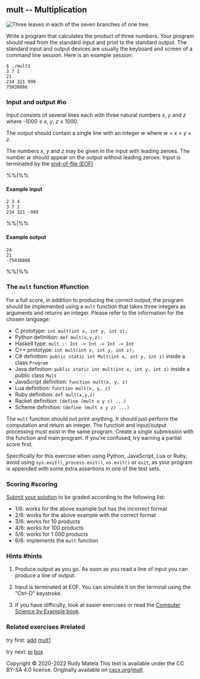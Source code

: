 mult -- Multiplication
----------------------

![Three leaves in each of the seven branches of one tree.](/mult.svg)

Write a program that calculates the product of three numbers.
Your program should
read from the standard input and
print to the standard output.
The standard input and output devices
are usually the keyboard and screen of a command line session.
Here is an example session:

	$ ./mult1
	3 7 1
	21
	234 321 999
	75038886


### Input and output  #io

Input consists of several lines
each with three natural numbers _x_, _y_ and _z_
where -1000 ≤ _x_, _y_, _z_ ≤ 1000.

The output should contain a single line with an integer _w_ where
_w_ = _x_ × _y_ × _z_.

The numbers _x_, _y_ and _z_ may be given in the input with leading zeroes.
The number _w_ should appear on the output without leading zeroes.
Input is terminated by the [end-of-file (EOF)](https://cscx.org/faq#eof)

%%(%%

#### Example input

	2 3 4
	3 7 1
	234 321 -999

%%|%%

#### Example output

	24
	21
	-75038886

%%)%%

### The `mult` function  #function

For a full score,
in addition to producing the correct output,
the program should be implemented using a `mult` function
that takes three integers as arguments and returns an integer.
Please refer to the information for the chosen language:

* C prototype:           `int mult(int x, int y, int z);`
* Python definition:     `def mult(x,y,z):`
* Haskell type:          `mult :: Int -> Int -> Int -> Int`
* C++ prototype:         `int mult(int x, int y, int z);`
* C# definition:         `public static int Mult(int x, int y, int z)` inside a class `Program`
* Java definition:       `public static int mult(int x, int y, int z)` inside a public class `Mult`
* JavaScript definition: `function mult(x, y, z)`
* Lua definition:        `function mult(x, y, z)`
* Ruby definition:       `def mult(x,y,z)`
* Racket definition:     `(define (mult x y z) ...)`
* Scheme definition:     `(define (mult x y z) ...)`

The `mult` function should not print anything.
It should just perform the computation and return an integer.
The function and input/output processing
must exist in the same program.
Create a _single submission_ with the function and main program.
If you're confused, try earning a partial score first.

Specifically for this exercise when using Python, JavaScript, Lua or Ruby,
avoid using `sys.exit()`, `process.exit()`, `os.exit()` or `exit`,
as your program is appended with some extra assertions in one of the test sets.


### Scoring  #scoring

[Submit your solution](/submit) to be graded according to the following list:

* 1/6: works for the above example but has the incorrect format
* 2/6: works for the above example with the correct format
* 3/6: works for 10 products
* 4/6: works for 100 products
* 5/6: works for 1 000 products
* 6/6: implements the `mult` function


### Hints  #hints

1. Produce output as you go.
   As soon as you read a line of input you can produce a line of output.

1. Input is terminated at EOF.
   You can simulate it on the terminal using the "Ctrl-D" keystroke.

1. If you have difficulty, look at easier exercises or
   read the [Computer Science by Example book].

[Computer Science by Example book]: https://cscx.org/book



### Related exercises  #related

try first: [add](/add) [mult1](/mult1)

try next: [pi](/pi) [box](/box)


Copyright © 2020-2022  Rudy Matela
This text is available under the CC BY-SA 4.0 license.
Originally available on [cscx.org](https://cscx.org)/[mult](https://cscx.org/mult)
